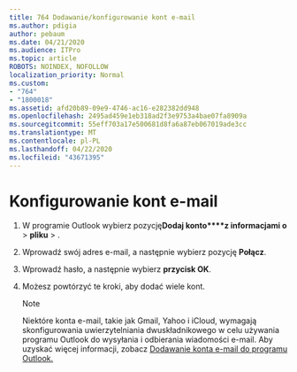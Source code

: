 ```yaml
---
title: 764 Dodawanie/konfigurowanie kont e-mail
ms.author: pdigia
author: pebaum
ms.date: 04/21/2020
ms.audience: ITPro
ms.topic: article
ROBOTS: NOINDEX, NOFOLLOW
localization_priority: Normal
ms.custom:
- "764"
- "1800018"
ms.assetid: afd20b89-09e9-4746-ac16-e282382dd948
ms.openlocfilehash: 2495ad459e1eb318ad2f3e9753a4bae07fa8909a
ms.sourcegitcommit: 55eff703a17e500681d8fa6a87eb067019ade3cc
ms.translationtype: MT
ms.contentlocale: pl-PL
ms.lasthandoff: 04/22/2020
ms.locfileid: "43671395"
---
```

# <a name="setup-email-accounts"></a>Konfigurowanie kont e-mail

1. W programie Outlook wybierz pozycję**Dodaj konto****z informacjami o** >  **pliku** > .

2. Wprowadź swój adres e-mail, a następnie wybierz pozycję **Połącz**.

3. Wprowadź hasło, a następnie wybierz **przycisk OK**.

4. Możesz powtórzyć te kroki, aby dodać wiele kont.

    > [!NOTE]
    > Niektóre konta e-mail, takie jak Gmail, Yahoo i iCloud, wymagają skonfigurowania uwierzytelniania dwuskładnikowego w celu używania programu Outlook do wysyłania i odbierania wiadomości e-mail. Aby uzyskać więcej informacji, zobacz [Dodawanie konta e-mail do programu Outlook.](https://support.office.com/article/6e27792a-9267-4aa4-8bb6-c84ef146101b.aspx)
  